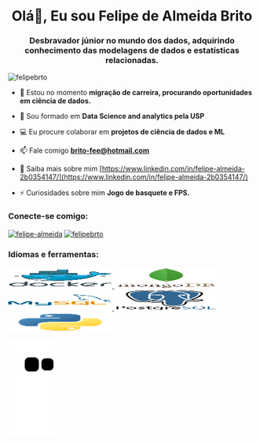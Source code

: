 <h1 align="center">Olá👋, Eu sou Felipe de Almeida Brito</h1>
<h3 align="center">Desbravador júnior no mundo dos dados, adquirindo conhecimento das modelagens de dados e estatísticas relacionadas.</h3>

<p align="left"> <img src="https://komarev.com/ghpvc/?username=felipebrto&label=Profile%20views&color=0e75b6&style=flat" alt="felipebrto" /> </p>

- 🔭 Estou no momento **migração de carreira, procurando oportunidades em ciência de dados.**

- 📖 Sou formado em **Data Science and analytics pela USP**

- 💻 Eu procure colaborar em **projetos de ciência de dados e ML**

- 📫 Fale comigo **brito-fee@hotmail.com**

- 📄 Saiba mais sobre mim [https://www.linkedin.com/in/felipe-almeida-2b0354147/](https://www.linkedin.com/in/felipe-almeida-2b0354147/)

- ⚡ Curiosidades sobre mim **Jogo de basquete e FPS.**

<h3 align="left">Conecte-se comigo:</h3>
<p align="left">
<a href="https://linkedin.com/in/felipe-almeida" target="blank"><img align="center" src="https://raw.githubusercontent.com/rahuldkjain/github-profile-readme-generator/master/src/images/icons/Social/linked-in-alt.svg" alt="felipe-almeida" height="30" width="40" /></a>
<a href="https://instagram.com/felipebrto" target="blank"><img align="center" src="https://raw.githubusercontent.com/rahuldkjain/github-profile-readme-generator/master/src/images/icons/Social/instagram.svg" alt="felipebrto" height="30" width="40" /></a>
</p>

<h3 align="left">Idiomas e ferramentas:</h3>

<p align="left"> <a href="https://www.docker.com/" target="_blank" rel="noreferrer"> <img src="https://raw.githubusercontent.com/devicons/devicon/master/icons/docker/docker-original-wordmark.svg" alt="docker" width="42%" height="42"/> </a> <a href="https://www.mongodb.com/" target="_blank" rel="noreferrer"> <img src="https://raw.githubusercontent.com/devicons/devicon/master/icons/mongodb/mongodb-original-wordmark.svg" alt="mongodb" width="42%" height="42"/> </a> <a href="https://www.mysql.com/" target="_blank" rel="noreferrer"> <img src="https://raw.githubusercontent.com/devicons/devicon/master/icons/mysql/mysql-original-wordmark.svg" alt="mysql" width="42%" height="42"/> </a> <a href="https://www.postgresql.org" target="_blank" rel="noreferrer"> <img src="https://raw.githubusercontent.com/devicons/devicon/master/icons/postgresql/postgresql-original-wordmark.svg" alt="postgresql" width="42%" height="42"/> </a> <a href="https://www.python.org" target="_blank" rel="noreferrer"> <img src="https://raw.githubusercontent.com/devicons/devicon/master/icons/python/python-original.svg" alt="python" width="42%" height="42"/> </a> 
</div>

![Snake animation](https://github.com/felipebrto/felipebrto/blob/output/github-contribution-grid-snake.svg)



